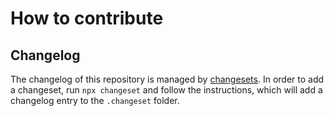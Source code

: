# How to contribute

## Changelog

The changelog of this repository is managed by [changesets](https://github.com/changesets/changesets).
In order to add a changeset, run `npx changeset` and follow the instructions, which will add a changelog entry to the `.changeset` folder.

